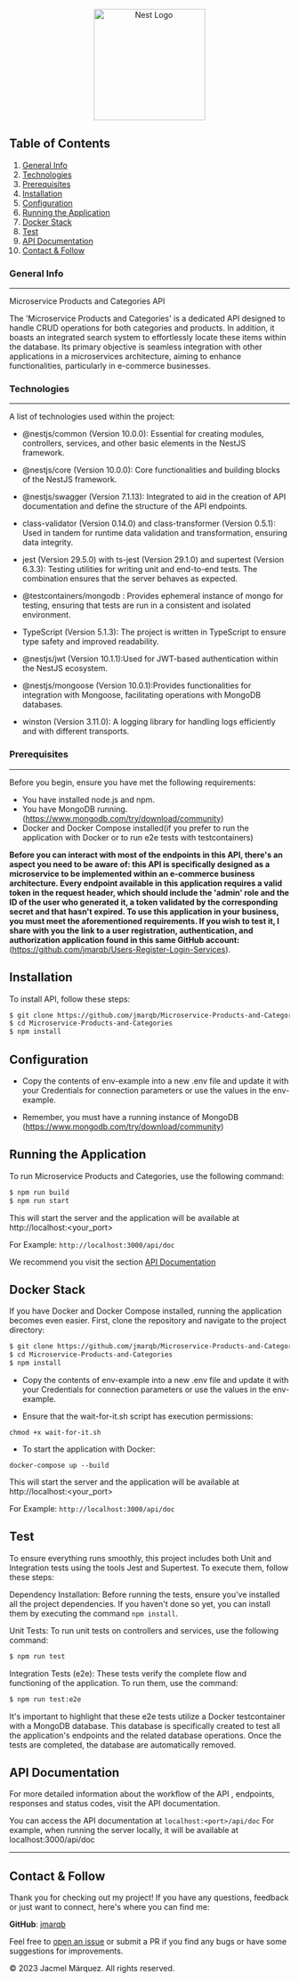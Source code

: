<p align="center">
  <a href="http://nestjs.com/" target="blank"><img src="https://nestjs.com/img/logo-small.svg" width="200" alt="Nest Logo" /></a>
</p>

## Table of Contents
1. [General Info](#general-info)
2. [Technologies](#technologies)
3. [Prerequisites](#prerequisites)
4. [Installation](#installation)
5. [Configuration](#configuration)
6. [Running the Application](#running-the-application)
7. [Docker Stack](#docker-stack)
8. [Test](#test)
9. [API Documentation](#api-documentation)
10. [Contact & Follow](#contact-&-follow)

### General Info
***
Microservice Products and Categories API

The 'Microservice Products and Categories' is a dedicated API designed to handle CRUD operations for both categories and products. In addition, it boasts an integrated search system to effortlessly locate these items within the database. Its primary objective is seamless integration with other applications in a microservices architecture, aiming to enhance functionalities, particularly in e-commerce businesses.


### Technologies
***
A list of technologies used within the project:

* @nestjs/common (Version 10.0.0): Essential for creating modules, controllers, services, and other basic elements in the NestJS framework.

* @nestjs/core (Version 10.0.0): Core functionalities and building blocks of the NestJS framework.

* @nestjs/swagger (Version 7.1.13): Integrated to aid in the creation of API documentation and define the structure of the API endpoints.

* class-validator (Version 0.14.0) and class-transformer (Version 0.5.1): Used in tandem for runtime data validation and transformation, ensuring data integrity.

* jest (Version 29.5.0) with ts-jest (Version 29.1.0) and supertest (Version 6.3.3): Testing utilities for writing unit and end-to-end tests. The combination ensures that the server behaves as expected.

* @testcontainers/mongodb : Provides ephemeral instance of mongo for testing, ensuring that tests are run in a consistent and isolated environment.

* TypeScript (Version 5.1.3): The project is written in TypeScript to ensure type safety and improved readability.

* @nestjs/jwt (Version 10.1.1):Used for JWT-based authentication within the NestJS ecosystem.

* @nestjs/mongoose (Version 10.0.1):Provides functionalities for integration with Mongoose, facilitating operations with MongoDB databases.

* winston (Version 3.11.0): A logging library for handling logs efficiently and with different transports.

### Prerequisites
***
Before you begin, ensure you have met the following requirements:
* You have installed node.js and npm.
* You have MongoDB running. (https://www.mongodb.com/try/download/community)
* Docker and Docker Compose installed(if you prefer to run the application with Docker or to run e2e tests with testcontainers)

**Before you can interact with most of the endpoints in this API, there's an aspect you need to be aware of: this API is specifically designed as a microservice to be implemented within an e-commerce business architecture. Every endpoint available in this application requires a valid token in the request header, which should include the 'admin' role and the ID of the user who generated it, a token validated by the corresponding secret and that hasn't expired. To use this application in your business, you must meet the aforementioned requirements. If you wish to test it, I share with you the link to a user registration, authentication, and authorization application found in this same GitHub account:** 
(https://github.com/jmarqb/Users-Register-Login-Services).

## Installation

To install API, follow these steps:

```bash
$ git clone https://github.com/jmarqb/Microservice-Products-and-Categories.git --config core.autocrlf=input
$ cd Microservice-Products-and-Categories
$ npm install
```

## Configuration

 * Copy the contents of env-example into a new .env file and update it with your Credentials for connection parameters or use the values in the env-example. 

* Remember, you must have a running instance of MongoDB (https://www.mongodb.com/try/download/community) 

## Running the Application

To run Microservice Products and Categories, use the following command:

```bash
$ npm run build
$ npm run start
```

This will start the server and the application will be available at http://localhost:<your_port>

For Example: `http://localhost:3000/api/doc`

We recommend you visit the section [API Documentation](#api-documentation)

## Docker Stack

If you have Docker and Docker Compose installed, running the application becomes even easier. First, clone the repository and navigate to the project directory:

```bash
$ git clone https://github.com/jmarqb/Microservice-Products-and-Categories.git --config core.autocrlf=input
$ cd Microservice-Products-and-Categories
$ npm install
```

* Copy the contents of env-example into a new .env file and update it with your Credentials for connection parameters or use the values in the env-example.

* Ensure that the wait-for-it.sh script has execution permissions:

```
chmod +x wait-for-it.sh
```

* To start the application with Docker:

```
docker-compose up --build
```

This will start the server and the application will be available at http://localhost:<your_port>

For Example: `http://localhost:3000/api/doc`

## Test

To ensure everything runs smoothly, this project includes both Unit and Integration tests using the tools Jest and Supertest. To execute them, follow these steps:

Dependency Installation: Before running the tests, ensure you've installed all the project dependencies. If you haven't done so yet, you can install them by executing the command `npm install`.

Unit Tests: To run unit tests on controllers and services, use the following command:

```bash
$ npm run test
```

Integration Tests (e2e): These tests verify the complete flow and functioning of the application. To run them, use the command:

```bash
$ npm run test:e2e
```

It's important to highlight that these e2e tests utilize a Docker testcontainer with a MongoDB database. This database is specifically created to test all the application's endpoints and the related database operations. Once the tests are completed, the database are automatically removed.

## API Documentation

For more detailed information about the workflow of the API , endpoints, responses and status codes, visit the API documentation.

You can access the API documentation at `localhost:<port>/api/doc` 
For example, when running the server locally, it will be available at localhost:3000/api/doc

---
## Contact & Follow

Thank you for checking out my project! If you have any questions, feedback or just want to connect, here's where you can find me:

**GitHub**: [jmarqb](https://github.com/jmarqb)

Feel free to [open an issue](https://github.com/jmarqb/Manager-Notification-API/issues) or submit a PR if you find any bugs or have some suggestions for improvements.

© 2023 Jacmel Márquez. All rights reserved.






